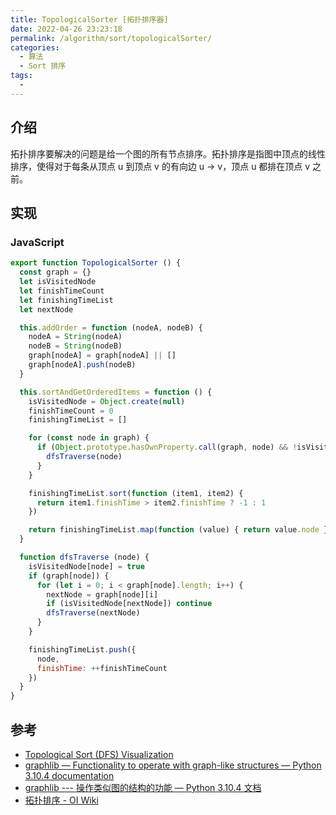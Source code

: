 ```yaml
---
title: TopologicalSorter [拓扑排序器]
date: 2022-04-26 23:23:18
permalink: /algorithm/sort/topologicalSorter/
categories:
  - 算法
  - Sort 排序
tags:
  - 
---
```


<!-- TODO -->

## 介绍

拓扑排序要解决的问题是给一个图的所有节点排序。拓扑排序是指图中顶点的线性排序，使得对于每条从顶点 u 到顶点 v 的有向边 u -> v，顶点 u 都排在顶点 v 之前。

## 实现

### JavaScript

```js
export function TopologicalSorter () {
  const graph = {}
  let isVisitedNode
  let finishTimeCount
  let finishingTimeList
  let nextNode

  this.addOrder = function (nodeA, nodeB) {
    nodeA = String(nodeA)
    nodeB = String(nodeB)
    graph[nodeA] = graph[nodeA] || []
    graph[nodeA].push(nodeB)
  }

  this.sortAndGetOrderedItems = function () {
    isVisitedNode = Object.create(null)
    finishTimeCount = 0
    finishingTimeList = []

    for (const node in graph) {
      if (Object.prototype.hasOwnProperty.call(graph, node) && !isVisitedNode[node]) {
        dfsTraverse(node)
      }
    }

    finishingTimeList.sort(function (item1, item2) {
      return item1.finishTime > item2.finishTime ? -1 : 1
    })

    return finishingTimeList.map(function (value) { return value.node })
  }

  function dfsTraverse (node) {
    isVisitedNode[node] = true
    if (graph[node]) {
      for (let i = 0; i < graph[node].length; i++) {
        nextNode = graph[node][i]
        if (isVisitedNode[nextNode]) continue
        dfsTraverse(nextNode)
      }
    }

    finishingTimeList.push({
      node,
      finishTime: ++finishTimeCount
    })
  }
}
```

## 参考

- [Topological Sort (DFS) Visualization](https://www.cs.usfca.edu/~galles/visualization/TopoSortDFS.html)
- [graphlib — Functionality to operate with graph-like structures — Python 3.10.4 documentation](https://docs.python.org/3/library/graphlib.html)
- [graphlib --- 操作类似图的结构的功能 — Python 3.10.4 文档](https://docs.python.org/zh-cn/3/library/graphlib.html)
- [拓扑排序 - OI Wiki](https://oi-wiki.org/graph/topo/)